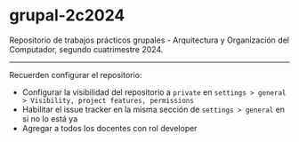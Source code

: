 # grupal-2c2024
Repositorio de trabajos prácticos grupales - Arquitectura y Organización del Computador, segundo cuatrimestre 2024.

----
Recuerden configurar el repositorio:
- Configurar la visibilidad del repositorio a `private` en `settings > general > Visibility, project features, permissions`
- Habilitar el issue tracker en la misma sección de `settings > general` en si no lo está ya
- Agregar a todos los docentes con rol developer
